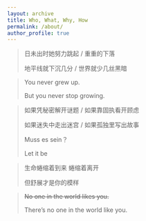 ```yaml
---
layout: archive
title: Who, What, Why, How
permalink: /about/
author_profile: true
---
```




> 日未出时她努力跳起 / 重重的下落 
>
> 地平线就下沉几分 / 世界就少几丝黑暗
>



> You never grew up.  
>
> But you never stop growing.  



> 如果凭秘密解开谜题 / 如果靠固执看开顾虑
>
> 如果迷失中走出迷宫 / 如果孤独里写出故事
>
> 
>
> Muss es sein？
>
> Let it be



> 生命蜷缩着到来 蜷缩着离开
>
> 但舒展才是你的模样



> ~~No one in the world likes you.~~
>
> There’s no one in the world like you.